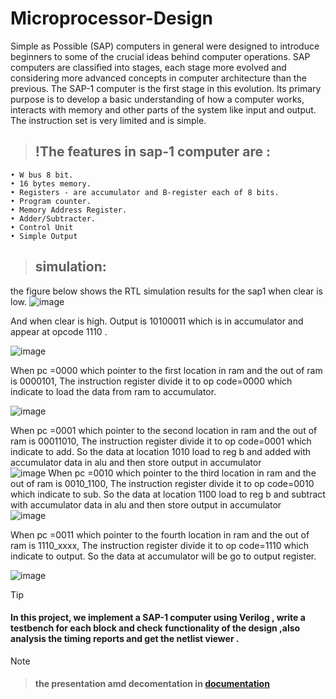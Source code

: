 # Microprocessor-Design
Simple as Possible (SAP) computers in general were designed to introduce beginners to some of the crucial ideas behind computer operations. SAP computers are classified into stages, each stage more evolved and considering more advanced concepts in computer architecture than the previous. 
The SAP-1 computer is the first stage in this evolution. Its primary purpose is to develop a basic understanding of how a computer works, interacts with memory and other parts of the system like input and output. The instruction set is very limited and is simple. 
> ## !The features in sap-1 computer are :
```
• W bus 8 bit. 
• 16 bytes memory. 
• Registers - are accumulator and B-register each of 8 bits. 
• Program counter. 
• Memory Address Register. 
• Adder/Subtracter. 
• Control Unit 
• Simple Output
```
> ## simulation:
the figure below shows the RTL simulation results for the sap1 when clear is low. 
![image](https://github.com/AbdelrahmanKhaled826/Microprocessor-Design/assets/66374409/8dc745a4-1449-4a8d-98a3-8edd1e61a16d)

And when clear is high. Output is 10100011 which is in accumulator and  appear at opcode 1110 .  

![image](https://github.com/AbdelrahmanKhaled826/Microprocessor-Design/assets/66374409/b0b98374-8de7-4be5-b19f-db7ab81c85d5)


When pc =0000 which pointer to the first location in ram and the out of ram is 0000101, The instruction register divide it to op code=0000 which indicate to load the data from  ram to accumulator. 

 ![image](https://github.com/AbdelrahmanKhaled826/Microprocessor-Design/assets/66374409/cef7bd48-e236-4b8b-a949-95e2e750a90a)

When pc =0001 which pointer to the second location in ram and the out of ram is 00011010, The instruction register divide it to op code=0001 which indicate to add. So the data at location 1010 load to reg b and added with accumulator data in alu and then store output in accumulator  
![image](https://github.com/AbdelrahmanKhaled826/Microprocessor-Design/assets/66374409/83a96c82-84a6-4077-9f50-99ab8509fda7)
When  pc =0010 which pointer to the third location in ram and the out of ram is 0010_1100, The instruction register divide it to op code=0010 which indicate to sub. So the data at location 1100 load to reg b and subtract with accumulator data in alu and then  store output in accumulator  
 ![image](https://github.com/AbdelrahmanKhaled826/Microprocessor-Design/assets/66374409/791d18db-3bcb-4720-b86c-17826beed7e8)

When  pc =0011 which pointer to the fourth location in ram and the out of ram is 1110_xxxx, The instruction register divide it to op code=1110 which indicate to output. So the data at  accumulator will be go to output register.

![image](https://github.com/AbdelrahmanKhaled826/Microprocessor-Design/assets/66374409/022d6c64-b420-4f1f-b082-51263917240d)

> [!TIP]
> #### In this project, we implement a SAP-1 computer using Verilog , write a testbench for each block  and check functionality of the design ,also analysis the timing  reports  and get the netlist viewer .

> [!NOTE]
> > #### the presentation amd decomentation in [documentation](https://github.com/AbdelrahmanKhaled826/Microprocessor-Design/tree/master/)
